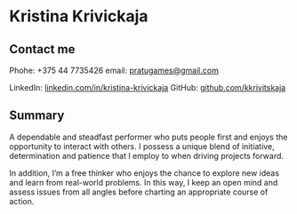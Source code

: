 # Kristina Krivickaja

## Contact me
Phohe: +375 44 7735426
email: pratugames@gmail.com

LinkedIn: [linkedin.com/in/kristina-krivickaja](https://www.linkedin.com/in/kristina-krivickaja-16a811160/)
GitHub: [github.com/kkrivitskaja](https://github.com/kkrivitskaja)

## Summary
A dependable and steadfast performer who puts people first and enjoys the opportunity to interact with others. I possess a unique blend of initiative, determination and patience that I employ to when driving projects forward.

In addition, I’m a free thinker who enjoys the chance to explore new ideas and learn from real-world problems. In this way, I keep an open mind and assess issues from all angles before charting an appropriate course of action.